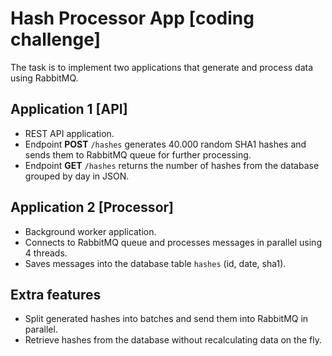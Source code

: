# Hash Processor App [coding challenge]

The task is to implement two applications that generate and process data using RabbitMQ.

## Application 1 [API]
- REST API application.
- Endpoint **POST** `/hashes` generates 40.000 random SHA1 hashes and sends them to RabbitMQ queue for further processing.
- Endpoint **GET** `/hashes` returns the number of hashes from the database grouped by day in JSON.

## Application 2 [Processor]
- Background worker application.
- Connects to RabbitMQ queue and processes messages in parallel using 4 threads.
- Saves messages into the database table `hashes` (id, date, sha1).

## Extra features
- Split generated hashes into batches and send them into RabbitMQ in parallel.
- Retrieve hashes from the database without recalculating data on the fly.
